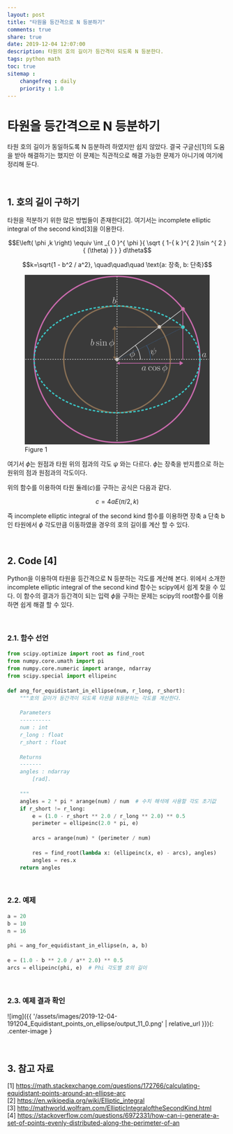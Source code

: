 ```yaml
---
layout: post
title: "타원을 등간격으로 N 등분하기"
comments: true
share: true
date: 2019-12-04 12:07:00
description: 타원의 호의 길이가 등간격이 되도록 N 등분한다.
tags: python math
toc: true
sitemap :
    changefreq : daily
    priority : 1.0
---
```


# 타원을 등간격으로 N 등분하기

타원 호의 길이가 동일하도록 N 등분하려 하였지만 쉽지 않았다. 결국 구글신[1]의 도움을 받아 해결하기는 했지만 이 문제는 직관적으로 해결 가능한 문제가 아니기에 여기에 정리해 둔다.

<br>

## 1. 호의 길이 구하기

타원을 적분하기 위한 많은 방법들이 존재한다[2]. 여기서는 incomplete elliptic integral of the second kind[3]을 이용한다.

$$E\left( \phi ,k \right) \equiv \int _{ 0 }^{ \phi }{ \sqrt { 1-{ k }^{ 2 }\sin ^{ 2 }{ (\theta)  }  }  } d\theta$$

$$k=\sqrt{1 - b^2 / a^2}, \quad\quad\quad \text{a: 장축, b: 단축}$$

<figure>
    <img src='/assets/images/Equidistant_on_ecllipse/fig1_dark.png' alt='Figure 1' width="480" />
    <figcaption class="figure-caption">Figure 1</figcaption>
</figure>  

여기서 $\phi$는 원점과 타원 위의 점과의 각도 $\psi$ 와는 다르다. $\phi$는 장축을 반지름으로 하는 원위의 점과 원점과의 각도이다.

위의 함수를 이용하여 타원 둘레($c$)를 구하는 공식은 다음과 같다.

$$c = 4aE\left(\pi/2, k\right)$$

즉 incomplete elliptic integral of the second kind 함수를 이용하면 장축 a 단축 b인 타원에서 $\phi$ 각도만큼 이동하였을 경우의 호의 길이를 계산 할 수 있다.


<br>

## 2. Code [4]

Python을 이용하여 타원을 등간격으로 N 등분하는 각도를 계산해 본다. 위에서 소개한 incomplete elliptic integral of the second kind 함수는 scipy에서 쉽게 찾을 수 있다. 이 함수의 결과가 등간격이 되는 입력 $\phi$을 구하는 문제는 scipy의 root함수를 이용하면 쉽게 해결 할 수 있다.

<br>

### 2.1. 함수 선언


```python
from scipy.optimize import root as find_root
from numpy.core.umath import pi
from numpy.core.numeric import arange, ndarray
from scipy.special import ellipeinc

def ang_for_equidistant_in_ellipse(num, r_long, r_short):
    """호의 길이가 등간격이 되도록 타원을 N등분하는 각도를 계산한다.

    Parameters
    ----------
    num : int
    r_long : float
    r_short : float

    Returns
    -------
    angles : ndarray
        [rad].

    """
    angles = 2 * pi * arange(num) / num  # 수치 해석에 사용할 각도 초기값
    if r_short != r_long:
        e = (1.0 - r_short ** 2.0 / r_long ** 2.0) ** 0.5
        perimeter = ellipeinc(2.0 * pi, e)

        arcs = arange(num) * (perimeter / num)

        res = find_root(lambda x: (ellipeinc(x, e) - arcs), angles)
        angles = res.x
    return angles
```

<br>

### 2.2. 예제


```python
a = 20
b = 10
n = 16

phi = ang_for_equidistant_in_ellipse(n, a, b)

e = (1.0 - b ** 2.0 / a** 2.0) ** 0.5
arcs = ellipeinc(phi, e)  # Phi 각도별 호의 길이
```

<br>

### 2.3. 예제 결과 확인




![img]({{ '/assets/images/2019-12-04-191204_Equidistant_points_on_ellipse/output_11_0.png' | relative_url }}){: .center-image }


<br>

## 3. 참고 자료
[1] https://math.stackexchange.com/questions/172766/calculating-equidistant-points-around-an-ellipse-arc  
[2] https://en.wikipedia.org/wiki/Elliptic_integral  
[3] http://mathworld.wolfram.com/EllipticIntegraloftheSecondKind.html  
[4] https://stackoverflow.com/questions/6972331/how-can-i-generate-a-set-of-points-evenly-distributed-along-the-perimeter-of-an